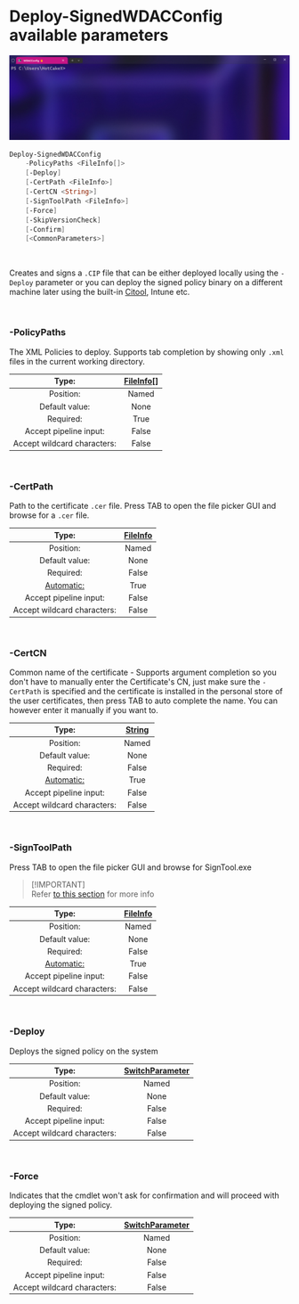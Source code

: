 # Deploy-SignedWDACConfig available parameters

![image](https://raw.githubusercontent.com/HotCakeX/.github/main/Pictures/Wiki%20APNGs/Deploy-SignedWDACConfig/Deploy-SignedWDACConfig.apng)

```powershell
Deploy-SignedWDACConfig
    -PolicyPaths <FileInfo[]>
    [-Deploy]
    [-CertPath <FileInfo>]
    [-CertCN <String>]
    [-SignToolPath <FileInfo>]
    [-Force]
    [-SkipVersionCheck]
    [-Confirm]
    [<CommonParameters>]
```

<br>

Creates and signs a `.CIP` file that can be either deployed locally using the `-Deploy` parameter or you can deploy the signed policy binary on a different machine later using the built-in [Citool](https://learn.microsoft.com/en-us/windows/security/application-security/application-control/windows-defender-application-control/operations/citool-commands), Intune etc.

<br>

### -PolicyPaths

The XML Policies to deploy. Supports tab completion by showing only `.xml` files in the current working directory.

<div align='center'>

| Type: |[FileInfo](https://learn.microsoft.com/en-us/dotnet/api/system.io.fileinfo)[]|
| :-------------: | :-------------: |
| Position: | Named |
| Default value: | None |
| Required: | True |
| Accept pipeline input: | False |
| Accept wildcard characters: | False |

</div>

<br>

### -CertPath

Path to the certificate `.cer` file. Press TAB to open the file picker GUI and browse for a `.cer` file.

<div align='center'>

| Type: |[FileInfo](https://learn.microsoft.com/en-us/dotnet/api/system.io.fileinfo)|
| :-------------: | :-------------: |
| Position: | Named |
| Default value: | None |
| Required: | False |
| [Automatic:](https://github.com/HotCakeX/Harden-Windows-Security/wiki/WDACConfig#about-automatic-parameters) | True |
| Accept pipeline input: | False |
| Accept wildcard characters: | False |

</div>

<br>

### -CertCN

Common name of the certificate - Supports argument completion so you don't have to manually enter the Certificate's CN, just make sure the `-CertPath` is specified and the certificate is installed in the personal store of the user certificates, then press TAB to auto complete the name. You can however enter it manually if you want to.

<div align='center'>

| Type: |[String](https://learn.microsoft.com/en-us/dotnet/api/system.string)|
| :-------------: | :-------------: |
| Position: | Named |
| Default value: | None |
| Required: | False |
| [Automatic:](https://github.com/HotCakeX/Harden-Windows-Security/wiki/WDACConfig#about-automatic-parameters) | True |
| Accept pipeline input: | False |
| Accept wildcard characters: | False |

</div>

<br>

### -SignToolPath

Press TAB to open the file picker GUI and browse for SignTool.exe

> [!IMPORTANT]\
> Refer [to this section](https://github.com/HotCakeX/Harden-Windows-Security/wiki/WDACConfig#the-logic-behind-the--signtoolpath-parameter-in-the-module) for more info

<div align='center'>

| Type: |[FileInfo](https://learn.microsoft.com/en-us/dotnet/api/system.io.fileinfo)|
| :-------------: | :-------------: |
| Position: | Named |
| Default value: | None |
| Required: | False |
| [Automatic:](https://github.com/HotCakeX/Harden-Windows-Security/wiki/WDACConfig#about-automatic-parameters) | True |
| Accept pipeline input: | False |
| Accept wildcard characters: | False |

</div>

<br>

### -Deploy

Deploys the signed policy on the system

<div align='center'>

| Type: |[SwitchParameter](https://learn.microsoft.com/en-us/dotnet/api/system.management.automation.switchparameter)|
| :-------------: | :-------------: |
| Position: | Named |
| Default value: | None |
| Required: | False |
| Accept pipeline input: | False |
| Accept wildcard characters: | False |

</div>

<br>

### -Force

Indicates that the cmdlet won't ask for confirmation and will proceed with deploying the signed policy.

<div align='center'>

| Type: |[SwitchParameter](https://learn.microsoft.com/en-us/dotnet/api/system.management.automation.switchparameter)|
| :-------------: | :-------------: |
| Position: | Named |
| Default value: | None |
| Required: | False |
| Accept pipeline input: | False |
| Accept wildcard characters: | False |

</div>

<br>

